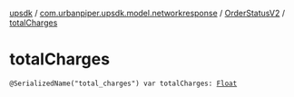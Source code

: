 [upsdk](../../index.md) / [com.urbanpiper.upsdk.model.networkresponse](../index.md) / [OrderStatusV2](index.md) / [totalCharges](./total-charges.md)

# totalCharges

`@SerializedName("total_charges") var totalCharges: `[`Float`](https://kotlinlang.org/api/latest/jvm/stdlib/kotlin/-float/index.html)